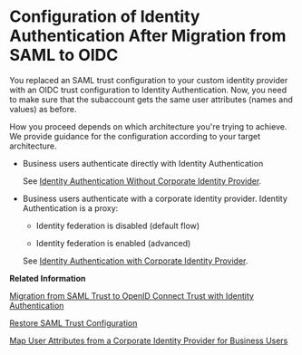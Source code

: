 <!-- loio1fa7273fc4c54e98aa051f9ad46fab2c -->

# Configuration of Identity Authentication After Migration from SAML to OIDC

You replaced an SAML trust configuration to your custom identity provider with an OIDC trust configuration to Identity Authentication. Now, you need to make sure that the subaccount gets the same user attributes \(names and values\) as before.

How you proceed depends on which architecture you're trying to achieve. We provide guidance for the configuration according to your target architecture.

-   Business users authenticate directly with Identity Authentication

    See [Identity Authentication Without Corporate Identity Provider](identity-authentication-without-corporate-identity-provider-8c37725.md).

-   Business users authenticate with a corporate identity provider. Identity Authentication is a proxy:

    -   Identity federation is disabled \(default flow\)

    -   Identity federation is enabled \(advanced\)


    See [Identity Authentication with Corporate Identity Provider](identity-authentication-with-corporate-identity-provider-036126c.md).


**Related Information**  


[Migration from SAML Trust to OpenID Connect Trust with Identity Authentication](migration-from-saml-trust-to-openid-connect-trust-with-identity-authentication-d097ce2.md "To use or get the most out of some applications, such as SAP Build Work Zone and SAP Build Apps, your subaccount must use Identity Authentication with OpenID Connect (OIDC) as the custom identity provider. This process helps you change an SAML trust configuration to an OIDC configuration with as little impact to your application users as possible, especially in productive subaccounts.")

[Restore SAML Trust Configuration](restore-saml-trust-configuration-21d86cf.md "You replaced a SAML trust configuration to your custom identity provider with an OpenID Connect (OIDC) trust configuration to Identity Authentication, and the authentication of application users in the subaccount isn't working as you expected. Restore your SAML configuration to get your applications working again.")

[Map User Attributes from a Corporate Identity Provider for Business Users](map-user-attributes-from-a-corporate-identity-provider-for-business-users-bbb4a8a.md "When you enable trust with a tenant of SAP Cloud Identity Services - Identity Authentication, you get an OpenID Connect (OIDC) application in Identity Authentication to represent your subaccount, in the context of business users. When Identity Authentication authenticates users using a corporate identity provider, map the user attributes provided by the corporate identity provider to the attributes required by your applications.")

